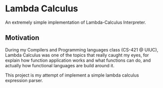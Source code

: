 # Lambda Calculus
An extremely simple implementation of Lambda-Calculus Interpreter.


## Motivation 
During my Compilers and Programming languages class (CS-421 @ UIUC), Lambda Calculus was one of the topics that really caught my eyes,
for explain how function application works and what functions can do, and actually how functional languages are build
around it.

This project is my attempt of implement a simple lambda calculus expression parser.

